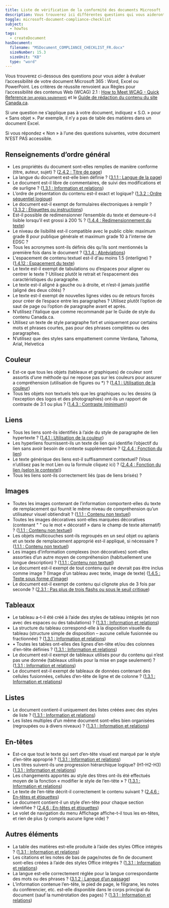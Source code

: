 ```yaml
---
title: Liste de vérification de la conformité des documents Microsoft
description: Vous trouverez ici différentes questions qui vous aideront à savoir si votre document Microsoft 365 est accessible ou non.
toggle: microsoft-document-compliance-checklist
subject:
  - howTos
tags:
  - createDocument
hasDocument:
  filename: "MSDocument_COMPLIANCE_CHECKLIST_FR.docx"
  sizeNumber: 15.3
  sizeUnit: "KB"
  type: "word"
---
```


Vous trouverez ci-dessous des questions pour vous aider à évaluer l’accessibilité de votre document Microsoft 365 : Word, Excel ou PowerPoint. Les critères de réussite renvoient aux Règles pour l’accessibilité des contenus Web (<abbr>WCAG</abbr>) 2.1 : <a href="http://www.w3.org/WAI/WCAG21/quickref/">How to Meet WCAG - Quick Reference<small> (en anglais seulement)</small></a> et le [Guide de rédaction du contenu du site Canada.ca](https://conception.canada.ca/guide-redaction/).

Si une question ne s’applique pas à votre document, indiquez « S.O. » pour « Sans objet ». Par exemple, il n’y a pas de table des matières dans un document Excel.

Si vous répondez « Non » à l’une des questions suivantes, votre document N’EST PAS accessible.

## Renseignements d’ordre général

<ul class="list-unstyled mrgn-tp-lg mrgn-lft-lg">
<li class="mrgn-bttm-md"><span class="far fa-square mrgn-rght-md" aria-hidden="true"></span>Les propriétés du document sont-elles remplies de manière conforme (titre, auteur, sujet) ? (<a href="https://www.w3.org/Translations/WCAG21-fr/#page-titled">2.4.2 : Titre de page</a>)</li>
<li class="mrgn-bttm-md"><span class="far fa-square mrgn-rght-md" aria-hidden="true"></span>La langue du document est-elle bien définie ? (<a href="https://www.w3.org/Translations/WCAG21-fr/#language-of-page">3.1.1 : Langue de la page</a>)</li>
<li class="mrgn-bttm-md"><span class="far fa-square mrgn-rght-md" aria-hidden="true"></span>Le document est-il libre de commentaires, de suivi des modifications et de surligne ? (<a href="https://www.w3.org/Translations/WCAG21-fr/#info-and-relationships">1.3.1 : Information et relations</a>)</li>
<li class="mrgn-bttm-md"><span class="far fa-square mrgn-rght-md" aria-hidden="true"></span>L’ordre de présentation du contenu est-il exact et logique? (<a href="https://www.w3.org/Translations/WCAG21-fr/#meaningful-sequence">1.3.2 : Ordre séquentiel logique</a>)</li>
<li class="mrgn-bttm-md"><span class="far fa-square mrgn-rght-md" aria-hidden="true"></span>Le document est-il exempt de formulaires électroniques à remplir ? (<a href="https://www.w3.org/Translations/WCAG21-fr/#labels-or-instructions">3.3.2 : Étiquettes ou instructions</a>)</li>
<li class="mrgn-bttm-md"><span class="far fa-square mrgn-rght-md" aria-hidden="true"></span>Est-il possible de redimensionner l’ensemble du texte et demeure-t-il lisible lorsqu’il est grossi à 200 % ? (<a href="https://www.w3.org/Translations/WCAG21-fr/#resize-text">1.4.4 : Redimensionnement du texte</a>)</li>
<li class="mrgn-bttm-md"><span class="far fa-square mrgn-rght-md" aria-hidden="true"></span>Le niveau de lisibilité est-il compatible avec le public cible: maximum grade 8 pour publique générale et maximum grade 10 à l'interne de EDSC ?</li>
<li class="mrgn-bttm-md"><span class="far fa-square mrgn-rght-md" aria-hidden="true"></span>Tous les acronymes sont-ils définis dès qu’ils sont mentionnés la première fois dans le document ? (<a href="https://www.w3.org/Translations/WCAG21-fr/#abbreviations">3.1.4 : Abréviations</a>)</li>
<li class="mrgn-bttm-md"><span class="far fa-square mrgn-rght-md" aria-hidden="true"></span>L'espacement de contenu textuel est-il d'au moins 1.5 (interligne) ? (<a href="https://www.w3.org/Translations/WCAG21-fr/#text-spacing">1.4.12 : Espacement du texte</a>)</li>
<li class="mrgn-bttm-md"><span class="far fa-square mrgn-rght-md" aria-hidden="true"></span>Le texte est-il exempt de tabulations ou d’espaces pour aligner ou centrer le texte ? Utilisez plutôt le retrait et l’espacement des caractéristiques du paragraphe.</li>
<li class="mrgn-bttm-md"><span class="far fa-square mrgn-rght-md" aria-hidden="true"></span>Le texte est-il aligné à gauche ou à droite, et n’est-il jamais justifié (aligné des deux côtés) ?</li>
<li class="mrgn-bttm-md"><span class="far fa-square mrgn-rght-md" aria-hidden="true"></span>Le texte est-il exempt de nouvelles lignes vides ou de retours forcés pour créer de l’espace entre les paragraphes ? Utilisez plutôt l’option de saut de page ou l’option de paragraphe avant et après.</li>
<li class="mrgn-bttm-md"><span class="far fa-square mrgn-rght-md" aria-hidden="true"></span>N’utilisez l’italique que comme recommandé par le Guide de style du contenu Canada.ca.</li>
<li class="mrgn-bttm-md"><span class="far fa-square mrgn-rght-md" aria-hidden="true"></span>Utilisez un texte de style paragraphe fort et uniquement pour certains mots et phrases courtes, pas pour des phrases complètes ou des paragraphes.</li>
<li class="mrgn-bttm-md"><span class="far fa-square mrgn-rght-md" aria-hidden="true"></span>N’utilisez que des styles sans empattement comme Verdana, Tahoma, Arial, Helvetica</li>
</ul>

## Couleur

<ul class="list-unstyled mrgn-tp-lg mrgn-lft-lg">
<li class="mrgn-bttm-md"><span class="far fa-square mrgn-rght-md" aria-hidden="true"></span>Est-ce que tous les objets (tableaux et graphiques) de couleur sont assortis d’une méthode qui ne repose pas sur les couleurs pour assurer a compréhension (utilisation de figures ou *) ? (<a href="https://www.w3.org/Translations/WCAG21-fr/#use-of-color">1.4.1 : Utilisation de la couleur</a>)</li>
<li class="mrgn-bttm-md"><span class="far fa-square mrgn-rght-md" aria-hidden="true"></span>Tous les objets non textuels tels que les graphiques ou les dessins (à l’exception des logos et des photographies) ont-ils un rapport de contraste de 3:1 ou plus ? (<a href="https://www.w3.org/Translations/WCAG21-fr/#contrast-minimum">1.4.3 : Contraste (minimum)</a>)</li>
</ul>

## Liens

<ul class="list-unstyled mrgn-tp-lg mrgn-lft-lg">
<li class="mrgn-bttm-md"><span class="far fa-square mrgn-rght-md" aria-hidden="true"></span>Tous les liens sont-ils identifiés à l’aide du style de paragraphe de lien hypertexte ? (<a href="https://www.w3.org/Translations/WCAG21-fr/#use-of-color">1.4.1 : Utilisation de la couleur</a>)</li>
<li class="mrgn-bttm-md"><span class="far fa-square mrgn-rght-md" aria-hidden="true"></span>Les hyperliens fournissent-ils un texte de lien qui identifie l’objectif du lien sans avoir besoin de contexte supplémentaire ? (<a href="https://www.w3.org/Translations/WCAG21-fr/#link-purpose-in-context">2.4.4 : Fonction du lien</a>)</li>
<li class="mrgn-bttm-md"><span class="far fa-square mrgn-rght-md" aria-hidden="true"></span>Le texte générique des liens est-il suffisamment contextuel? (Vous n’utilisez pas le mot Lien ou la formule cliquez ici) ? (<a href="https://www.w3.org/Translations/WCAG21-fr/#link-purpose-in-context">2.4.4 : Fonction du lien (selon le contexte)</a>)</li>
<li class="mrgn-bttm-md"><span class="far fa-square mrgn-rght-md" aria-hidden="true"></span>Tous les liens sont-ils correctement liés (pas de liens brisés) ?</li>
</ul>

## Images

<ul class="list-unstyled mrgn-tp-lg mrgn-lft-lg">
<li class="mrgn-bttm-md"><span class="far fa-square mrgn-rght-md" aria-hidden="true"></span>Toutes les images contenant de l’information comportent-elles du texte de remplacement qui fournit le même niveau de compréhension qu’un utilisateur visuel obtiendrait ? (<a href="https://www.w3.org/Translations/WCAG21-fr/#non-text-content">1.1.1 : Contenu non textuel</a>)</li>
<li class="mrgn-bttm-md"><span class="far fa-square mrgn-rght-md" aria-hidden="true"></span>Toutes les images décoratives sont-elles marquées décoratives (contenant " " ou le mot « décoratif » dans le champ de texte alternatif) ? (<a href="https://www.w3.org/Translations/WCAG21-fr/#non-text-content">1.1.1 : Contenu non textuel</a>)</li>
<li class="mrgn-bttm-md"><span class="far fa-square mrgn-rght-md" aria-hidden="true"></span>Les objets multicouches sont-ils regroupés en un seul objet ou aplanis et un texte de remplacement approprié est-il appliqué, si nécessaire ? (<a href="https://www.w3.org/Translations/WCAG21-fr/#non-text-content">1.1.1 : Contenu non textuel</a>)</li>
<li class="mrgn-bttm-md"><span class="far fa-square mrgn-rght-md" aria-hidden="true"></span>Les images d’information complexes (non décoratives) sont-elles assorties d’un autre moyen de compréhension (habituellement une longue description) ? (<a href="https://www.w3.org/Translations/WCAG21-fr/#non-text-content">1.1.1 : Contenu non textuel</a>)</li>
<li class="mrgn-bttm-md"><span class="far fa-square mrgn-rght-md" aria-hidden="true"></span>Le document est-il exempt de tout contenu qui ne devrait pas être inclus comme image ? (Image d’un tableau avec texte, image de texte) (<a href="https://www.w3.org/Translations/WCAG21-fr/#images-of-text">1.4.5 : Texte sous forme d’image</a>)</li>
<li class="mrgn-bttm-md"><span class="far fa-square mrgn-rght-md" aria-hidden="true"></span>Le document est-il exempt de contenu qui clignote plus de 3 fois par seconde ? (<a href="https://www.w3.org/Translations/WCAG21-fr/#three-flashes-or-below-threshold">2.3.1 : Pas plus de trois flashs ou sous le seuil critique</a>)</li>
</ul>

## Tableaux

<ul class="list-unstyled mrgn-tp-lg mrgn-lft-lg">
<li class="mrgn-bttm-md"><span class="far fa-square mrgn-rght-md" aria-hidden="true"></span>Le tableau a-t-il été créé à l’aide des styles de tableau intégrés (et non avec des espaces ou des tabulations) ? (<a href="https://www.w3.org/Translations/WCAG21-fr/#info-and-relationships">1.3.1 : Information et relations</a>)</li>
<li class="mrgn-bttm-md"><span class="far fa-square mrgn-rght-md" aria-hidden="true"></span>La structure du tableau correspond-elle à la disposition visuelle du tableau (structure simple de disposition – aucune cellule fusionnée ou fractionnée) ? (<a href="https://www.w3.org/Translations/WCAG21-fr/#info-and-relationships">1.3.1 : Information et relations</a>)</li>
<li class="mrgn-bttm-md"><span class="far fa-square mrgn-rght-md" aria-hidden="true"></span>•	Toutes les tables ont-elles des lignes d’en-tête et/ou des colonnes d’en-tête définies ? (<a href="https://www.w3.org/Translations/WCAG21-fr/#info-and-relationships">1.3.1 : Information et relations</a>)</li>
<li class="mrgn-bttm-md"><span class="far fa-square mrgn-rght-md" aria-hidden="true"></span>Le document est-il exempt de tableaux utilisés pour du contenu qui n’est pas une donnée (tableaux utilisés pour la mise en page seulement) ? (<a href="https://www.w3.org/Translations/WCAG21-fr/#info-and-relationships">1.3.1 : Information et relations</a>)</li>
<li class="mrgn-bttm-md"><span class="far fa-square mrgn-rght-md" aria-hidden="true"></span>Le document est-il exempt de tableaux de données contenant des cellules fusionnées, cellules d’en-tête de ligne et de colonne ? (<a href="https://www.w3.org/Translations/WCAG21-fr/#info-and-relationships">1.3.1 : Information et relations</a>)</li>
</ul>

## Listes

<ul class="list-unstyled mrgn-tp-lg mrgn-lft-lg">
<li class="mrgn-bttm-md"><span class="far fa-square mrgn-rght-md" aria-hidden="true"></span>Le document contient-il uniquement des listes créées avec des styles de liste ? (<a href="https://www.w3.org/Translations/WCAG21-fr/#info-and-relationships">1.3.1 : Information et relations</a>)</li>
<li class="mrgn-bttm-md"><span class="far fa-square mrgn-rght-md" aria-hidden="true"></span>Les listes multiples d’un même document sont-elles bien organisées (regroupées ou à divers niveaux) ? (<a href="https://www.w3.org/Translations/WCAG21-fr/#info-and-relationships">1.3.1 : Information et relations</a>)</li>
</ul>

## En-têtes

<ul class="list-unstyled mrgn-tp-lg mrgn-lft-lg">
<li class="mrgn-bttm-md"><span class="far fa-square mrgn-rght-md" aria-hidden="true"></span>Est-ce que tout le texte qui sert d’en-tête visuel est marqué par le style d’en-tête approprié ? (<a href="https://www.w3.org/Translations/WCAG21-fr/#info-and-relationships">1.3.1 : Information et relations</a>)</li>
<li class="mrgn-bttm-md"><span class="far fa-square mrgn-rght-md" aria-hidden="true"></span>Les titres suivent-ils une progression hiérarchique logique? (H1-H2-H3) (<a href="https://www.w3.org/Translations/WCAG21-fr/#info-and-relationships">1.3.1 : Information et relations</a>)</li>
<li class="mrgn-bttm-md"><span class="far fa-square mrgn-rght-md" aria-hidden="true"></span>Les changements apportés au style des titres ont-ils été effectués moyen de la fonction « modifier le style de l’en-tête » ? (<a href="https://www.w3.org/Translations/WCAG21-fr/#info-and-relationships">1.3.1 : Information et relations</a>)</li>
<li class="mrgn-bttm-md"><span class="far fa-square mrgn-rght-md" aria-hidden="true"></span>Le texte de l’en-tête décrit-il correctement le contenu suivant ? (<a href="https://www.w3.org/Translations/WCAG21-fr/#headings-and-labels">2.4.6 : En-têtes et étiquettes</a>)</li>
<li class="mrgn-bttm-md"><span class="far fa-square mrgn-rght-md" aria-hidden="true"></span>Le document contient-il un style d’en-tête pour chaque section identifiée ? (<a href="https://www.w3.org/Translations/WCAG21-fr/#headings-and-labels">2.4.6 : En-têtes et étiquettes</a>)</li>
<li class="mrgn-bttm-md"><span class="far fa-square mrgn-rght-md" aria-hidden="true"></span>Le volet de navigation du menu Affichage affiche-t-il tous les en-têtes, et rien de plus (y compris aucune ligne vide) ?</li>
</ul>
</ul>

## Autres éléments

<ul class="list-unstyled mrgn-tp-lg mrgn-lft-lg">
<li class="mrgn-bttm-md"><span class="far fa-square mrgn-rght-md" aria-hidden="true"></span>La table des matières est-elle produite à l’aide des styles Office intégrés ? (<a href="https://www.w3.org/Translations/WCAG21-fr/#info-and-relationships">1.3.1 : Information et relations</a>)</li>
<li class="mrgn-bttm-md"><span class="far fa-square mrgn-rght-md" aria-hidden="true"></span>Les citations et les notes de bas de page/notes de fin de document sont-elles créées à l’aide des styles Office intégrés ? (<a href="https://www.w3.org/Translations/WCAG21-fr/#info-and-relationships">1.3.1 : Information et relations</a>)</li>
<li class="mrgn-bttm-md"><span class="far fa-square mrgn-rght-md" aria-hidden="true"></span>La langue est-elle correctement réglée pour la langue correspondante des mots ou des phrases ? (<a href="https://www.w3.org/Translations/WCAG21-fr/#language-of-parts">3.1.2 : Langue d’un passage</a>)</li>
<li class="mrgn-bttm-md"><span class="far fa-square mrgn-rght-md" aria-hidden="true"></span>L’information contenue l’en-tête, le pied de page, le filigrane, les notes du conférencier, etc. est-elle disponible dans le corps principal du document (sauf la numérotation des pages) ? (<a href="https://www.w3.org/Translations/WCAG21-fr/#info-and-relationships">1.3.1 : Information et relations</a>)</li>
</ul>
